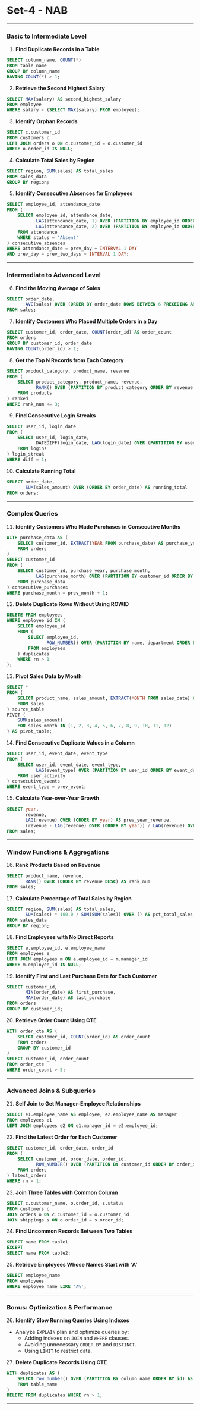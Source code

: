 # Set-4 - NAB
---

###    **Basic to Intermediate Level**

1. **Find Duplicate Records in a Table**
```sql
SELECT column_name, COUNT(*)
FROM table_name
GROUP BY column_name
HAVING COUNT(*) > 1;
```

2. **Retrieve the Second Highest Salary**
```sql
SELECT MAX(salary) AS second_highest_salary
FROM employee
WHERE salary < (SELECT MAX(salary) FROM employee);
```

3. **Identify Orphan Records**
```sql
SELECT c.customer_id
FROM customers c
LEFT JOIN orders o ON c.customer_id = o.customer_id
WHERE o.order_id IS NULL;
```

4. **Calculate Total Sales by Region**
```sql
SELECT region, SUM(sales) AS total_sales
FROM sales_data
GROUP BY region;
```

5. **Identify Consecutive Absences for Employees**
```sql
SELECT employee_id, attendance_date
FROM (
    SELECT employee_id, attendance_date,
           LAG(attendance_date, 1) OVER (PARTITION BY employee_id ORDER BY attendance_date) AS prev_day,
           LAG(attendance_date, 2) OVER (PARTITION BY employee_id ORDER BY attendance_date) AS prev_two_days
    FROM attendance
    WHERE status = 'Absent'
) consecutive_absences
WHERE attendance_date = prev_day + INTERVAL 1 DAY
AND prev_day = prev_two_days + INTERVAL 1 DAY;
```

---

###    **Intermediate to Advanced Level**

6. **Find the Moving Average of Sales**
```sql
SELECT order_date, 
       AVG(sales) OVER (ORDER BY order_date ROWS BETWEEN 6 PRECEDING AND CURRENT ROW) AS moving_avg
FROM sales;
```

7. **Identify Customers Who Placed Multiple Orders in a Day**
```sql
SELECT customer_id, order_date, COUNT(order_id) AS order_count
FROM orders
GROUP BY customer_id, order_date
HAVING COUNT(order_id) > 1;
```

8. **Get the Top N Records from Each Category**
```sql
SELECT product_category, product_name, revenue
FROM (
    SELECT product_category, product_name, revenue,
           RANK() OVER (PARTITION BY product_category ORDER BY revenue DESC) AS rank_num
    FROM products
) ranked
WHERE rank_num <= 3;
```

9. **Find Consecutive Login Streaks**
```sql
SELECT user_id, login_date
FROM (
    SELECT user_id, login_date,
           DATEDIFF(login_date, LAG(login_date) OVER (PARTITION BY user_id ORDER BY login_date)) AS diff
    FROM logins
) login_streak
WHERE diff = 1;
```

10. **Calculate Running Total**
```sql
SELECT order_date, 
       SUM(sales_amount) OVER (ORDER BY order_date) AS running_total
FROM orders;
```

---

###    **Complex Queries**

11. **Identify Customers Who Made Purchases in Consecutive Months**
```sql
WITH purchase_data AS (
    SELECT customer_id, EXTRACT(YEAR FROM purchase_date) AS purchase_year, EXTRACT(MONTH FROM purchase_date) AS purchase_month
    FROM orders
)
SELECT customer_id
FROM (
    SELECT customer_id, purchase_year, purchase_month,
           LAG(purchase_month) OVER (PARTITION BY customer_id ORDER BY purchase_year, purchase_month) AS prev_month
    FROM purchase_data
) consecutive_purchases
WHERE purchase_month = prev_month + 1;
```

12. **Delete Duplicate Rows Without Using ROWID**
```sql
DELETE FROM employees
WHERE employee_id IN (
    SELECT employee_id
    FROM (
        SELECT employee_id,
               ROW_NUMBER() OVER (PARTITION BY name, department ORDER BY employee_id) AS rn
        FROM employees
    ) duplicates
    WHERE rn > 1
);
```

13. **Pivot Sales Data by Month**
```sql
SELECT *
FROM (
    SELECT product_name, sales_amount, EXTRACT(MONTH FROM sales_date) AS sales_month
    FROM sales
) source_table
PIVOT (
    SUM(sales_amount)
    FOR sales_month IN (1, 2, 3, 4, 5, 6, 7, 8, 9, 10, 11, 12)
) AS pivot_table;
```

14. **Find Consecutive Duplicate Values in a Column**
```sql
SELECT user_id, event_date, event_type
FROM (
    SELECT user_id, event_date, event_type,
           LAG(event_type) OVER (PARTITION BY user_id ORDER BY event_date) AS prev_event
    FROM user_activity
) consecutive_events
WHERE event_type = prev_event;
```

15. **Calculate Year-over-Year Growth**
```sql
SELECT year, 
       revenue,
       LAG(revenue) OVER (ORDER BY year) AS prev_year_revenue,
       (revenue - LAG(revenue) OVER (ORDER BY year)) / LAG(revenue) OVER (ORDER BY year) * 100 AS yoy_growth
FROM sales;
```

---

###    **Window Functions & Aggregations**

16. **Rank Products Based on Revenue**
```sql
SELECT product_name, revenue,
       RANK() OVER (ORDER BY revenue DESC) AS rank_num
FROM sales;
```

17. **Calculate Percentage of Total Sales by Region**
```sql
SELECT region, SUM(sales) AS total_sales,
       SUM(sales) * 100.0 / SUM(SUM(sales)) OVER () AS pct_total_sales
FROM sales_data
GROUP BY region;
```

18. **Find Employees with No Direct Reports**
```sql
SELECT e.employee_id, e.employee_name
FROM employees e
LEFT JOIN employees m ON e.employee_id = m.manager_id
WHERE m.employee_id IS NULL;
```

19. **Identify First and Last Purchase Date for Each Customer**
```sql
SELECT customer_id,
       MIN(order_date) AS first_purchase,
       MAX(order_date) AS last_purchase
FROM orders
GROUP BY customer_id;
```

20. **Retrieve Order Count Using CTE**
```sql
WITH order_cte AS (
    SELECT customer_id, COUNT(order_id) AS order_count
    FROM orders
    GROUP BY customer_id
)
SELECT customer_id, order_count
FROM order_cte
WHERE order_count > 5;
```

---

###    **Advanced Joins & Subqueries**

21. **Self Join to Get Manager-Employee Relationships**
```sql
SELECT e1.employee_name AS employee, e2.employee_name AS manager
FROM employees e1
LEFT JOIN employees e2 ON e1.manager_id = e2.employee_id;
```

22. **Find the Latest Order for Each Customer**
```sql
SELECT customer_id, order_date, order_id
FROM (
    SELECT customer_id, order_date, order_id,
           ROW_NUMBER() OVER (PARTITION BY customer_id ORDER BY order_date DESC) AS rn
    FROM orders
) latest_orders
WHERE rn = 1;
```

23. **Join Three Tables with Common Column**
```sql
SELECT c.customer_name, o.order_id, s.status
FROM customers c
JOIN orders o ON c.customer_id = o.customer_id
JOIN shippings s ON o.order_id = s.order_id;
```

24. **Find Uncommon Records Between Two Tables**
```sql
SELECT name FROM table1
EXCEPT
SELECT name FROM table2;
```

25. **Retrieve Employees Whose Names Start with 'A'**
```sql
SELECT employee_name
FROM employees
WHERE employee_name LIKE 'A%';
```

---

###    **Bonus: Optimization & Performance**

26. **Identify Slow Running Queries Using Indexes**
- Analyze `EXPLAIN` plan and optimize queries by:
  - Adding indexes on `JOIN` and `WHERE` clauses.
  - Avoiding unnecessary `ORDER BY` and `DISTINCT`.
  - Using `LIMIT` to restrict data.

27. **Delete Duplicate Records Using CTE**
```sql
WITH duplicates AS (
    SELECT row_number() OVER (PARTITION BY column_name ORDER BY id) AS rn
    FROM table_name
)
DELETE FROM duplicates WHERE rn > 1;
```

---